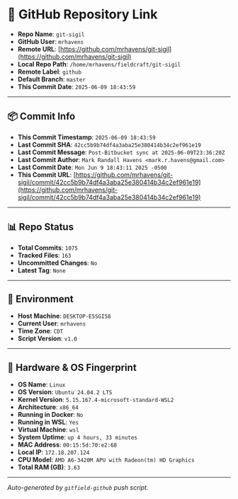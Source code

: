 # 🔗 GitHub Repository Link

- **Repo Name**: `git-sigil`
- **GitHub User**: `mrhavens`
- **Remote URL**: [https://github.com/mrhavens/git-sigil](https://github.com/mrhavens/git-sigil)
- **Local Repo Path**: `/home/mrhavens/fieldcraft/git-sigil`
- **Remote Label**: `github`
- **Default Branch**: `master`
- **This Commit Date**: `2025-06-09 18:43:59`

---

## 📦 Commit Info

- **This Commit Timestamp**: `2025-06-09 18:43:59`
- **Last Commit SHA**: `42cc5b9b74df4a3aba25e380414b34c2ef961e19`
- **Last Commit Message**: `Post-Bitbucket sync at 2025-06-09T23:36:20Z`
- **Last Commit Author**: `Mark Randall Havens <mark.r.havens@gmail.com>`
- **Last Commit Date**: `Mon Jun 9 18:43:11 2025 -0500`
- **This Commit URL**: [https://github.com/mrhavens/git-sigil/commit/42cc5b9b74df4a3aba25e380414b34c2ef961e19](https://github.com/mrhavens/git-sigil/commit/42cc5b9b74df4a3aba25e380414b34c2ef961e19)

---

## 📊 Repo Status

- **Total Commits**: `1075`
- **Tracked Files**: `163`
- **Uncommitted Changes**: `No`
- **Latest Tag**: `None`

---

## 🧭 Environment

- **Host Machine**: `DESKTOP-E5SGI58`
- **Current User**: `mrhavens`
- **Time Zone**: `CDT`
- **Script Version**: `v1.0`

---

## 🧬 Hardware & OS Fingerprint

- **OS Name**: `Linux`
- **OS Version**: `Ubuntu 24.04.2 LTS`
- **Kernel Version**: `5.15.167.4-microsoft-standard-WSL2`
- **Architecture**: `x86_64`
- **Running in Docker**: `No`
- **Running in WSL**: `Yes`
- **Virtual Machine**: `wsl`
- **System Uptime**: `up 4 hours, 33 minutes`
- **MAC Address**: `00:15:5d:70:e2:68`
- **Local IP**: `172.18.207.124`
- **CPU Model**: `AMD A6-3420M APU with Radeon(tm) HD Graphics`
- **Total RAM (GB)**: `3.63`

---

_Auto-generated by `gitfield-github` push script._
